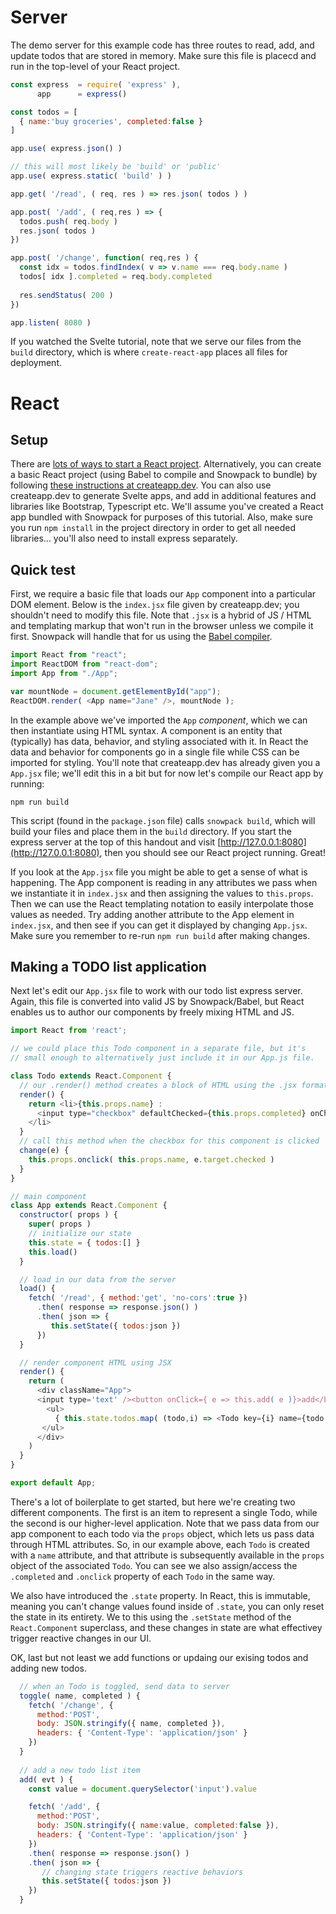 # Server
The demo server for this example code has three routes to read, add, and update todos that are stored in memory. 
Make sure this file is placecd and run in the top-level of your React project.

```js
const express  = require( 'express' ),
      app      = express()

const todos = [
  { name:'buy groceries', completed:false }
]

app.use( express.json() )

// this will most likely be 'build' or 'public'
app.use( express.static( 'build' ) )

app.get( '/read', ( req, res ) => res.json( todos ) )

app.post( '/add', ( req,res ) => {
  todos.push( req.body )
  res.json( todos )
})

app.post( '/change', function( req,res ) {
  const idx = todos.findIndex( v => v.name === req.body.name )
  todos[ idx ].completed = req.body.completed
  
  res.sendStatus( 200 )
})

app.listen( 8080 )
```

If you watched the Svelte tutorial, note that we serve our files from the `build` directory, which is where `create-react-app` places all files for deployment.

# React

## Setup
There are [lots of ways to start a React project](https://reactjs.org/docs/add-react-to-a-website.html). 
Alternatively, you can create a basic React project (using Babel to compile and Snowpack to bundle) by 
following [these instructions at createapp.dev](https://createapp.dev/snowpack). You can also use createapp.dev to generate Svelte apps, and add in additional 
features and libraries like Bootstrap, Typescript etc. We'll assume you've created a React app bundled with Snowpack for purposes of this tutorial. Also, make sure you run `npm install` in the project directory 
in order to get all needed libraries... you'll also need to install express separately. 

## Quick test
First, we require a basic file that loads our `App` component into a particular DOM element. Below is the `index.jsx` file given by createapp.dev; 
you shouldn't need to modify this file. Note that `.jsx` is a hybrid of JS / HTML and templating markup that won't run in the browser unless we compile
it first. Snowpack will handle that for us using the [Babel compiler](https://babeljs.io).

```js
import React from "react";
import ReactDOM from "react-dom";
import App from "./App";

var mountNode = document.getElementById("app");
ReactDOM.render( <App name="Jane" />, mountNode );
```

In the example above we've imported the `App` *component*, which we can then instantiate using HTML syntax. A component is an entity that (typically) has data,
behavior, and styling associated with it. In React the data and behavior for components go in a single file while CSS can be imported for styling. You'll note that
createapp.dev has already given you a `App.jsx` file; we'll edit this in a bit but for now let's compile our React app by running:

`npm run build`

This script (found in the `package.json` file) calls `snowpack build`, which will build your files and place them in the `build` directory. If you start 
the express server at the top of this handout and visit [http://127.0.0.1:8080](http://127.0.0.1:8080), then you should see our React project running. Great!

If you look at the `App.jsx` file you might be able to get a sense of what is happening. The App component is reading in any attributes we pass when 
we instantiate it in `index.jsx` and then assigning the values to `this.props`. Then we can use the React templating notation to easily interpolate those values
as needed. Try adding another attribute to the App element in `index.jsx`, and then see if you can get it displayed by changing `App.jsx`. Make sure you remember
to re-run `npm run build` after making changes.

## Making a TODO list application

Next let's edit our `App.jsx` file to work with our todo list express server. Again, this file is converted into valid JS by Snowpack/Babel, but React enables us to author
our components by freely mixing HTML and JS. 

```js
import React from 'react';

// we could place this Todo component in a separate file, but it's
// small enough to alternatively just include it in our App.js file.

class Todo extends React.Component {
  // our .render() method creates a block of HTML using the .jsx format
  render() {
    return <li>{this.props.name} : 
      <input type="checkbox" defaultChecked={this.props.completed} onChange={ e => this.change(e) }/>
    </li>
  }
  // call this method when the checkbox for this component is clicked
  change(e) {
    this.props.onclick( this.props.name, e.target.checked )
  }
}

// main component
class App extends React.Component {
  constructor( props ) {
    super( props )
    // initialize our state
    this.state = { todos:[] }
    this.load()
  }

  // load in our data from the server
  load() {
    fetch( '/read', { method:'get', 'no-cors':true })
      .then( response => response.json() )
      .then( json => {
         this.setState({ todos:json }) 
      })
  }

  // render component HTML using JSX 
  render() {
    return (
      <div className="App">
      <input type='text' /><button onClick={ e => this.add( e )}>add</button>
        <ul>
          { this.state.todos.map( (todo,i) => <Todo key={i} name={todo.name} completed={todo.completed} onclick={ this.toggle } /> ) }
       </ul> 
      </div>
    )
  }
}

export default App;
```

There's a lot of boilerplate to get started, but here we're creating two different components. 
The first is an item to represent a single Todo, while the second is our higher-level application. 
Note that we pass data from our app component to each todo via the `props` object, which lets us pass data through HTML attributes. So, in our example above, each `Todo` is created with a `name` attribute, and that attribute is subsequently available in the `props` object of the associated `Todo`. You can see we also assign/access the `.completed` and `.onclick` property of each `Todo` in the same way.

We also have introduced the `.state` property. In React, this is immutable, meaning you can't change values found inside of `.state`, you can only reset the state in its entirety. We to this using the `.setState` method of the `React.Component` superclass, and these changes in state are what effectivey trigger reactive changes in our UI.

OK, last but not least we add functions or updaing our exising todos and adding new todos.

```js
  // when an Todo is toggled, send data to server
  toggle( name, completed ) {
    fetch( '/change', {
      method:'POST',
      body: JSON.stringify({ name, completed }),
      headers: { 'Content-Type': 'application/json' }
    })
  }
 
  // add a new todo list item
  add( evt ) {
    const value = document.querySelector('input').value

    fetch( '/add', { 
      method:'POST',
      body: JSON.stringify({ name:value, completed:false }),
      headers: { 'Content-Type': 'application/json' }
    })
    .then( response => response.json() )
    .then( json => {
       // changing state triggers reactive behaviors
       this.setState({ todos:json }) 
    })
  }
```

